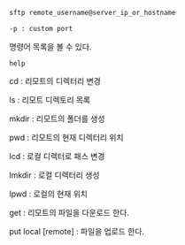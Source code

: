 ```bash
sftp remote_username@server_ip_or_hostname

-p : custom port
```

명령어 목록을 볼 수 있다.

```
help
```

cd : 리모트의 디렉터리 변경

ls : 리모트 디렉토리 목록

mkdir : 리모트의 폴더를 생성

pwd : 리모트의 현재 디렉터리 위치

lcd : 로컬 디렉터로 패스 변경

lmkdir : 로컬 디렉터리 생성

lpwd : 로컬의 현재 위치

get : 리모트의 파일을 다운로드 한다.

put local [remote] : 파일을 업로드 한다.

